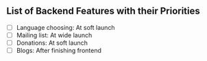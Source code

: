 ## List of Backend Features with their Priorities

- [ ] Language choosing: At soft launch
- [ ] Mailing list: At wide launch
- [ ] Donations: At soft launch
- [ ] Blogs: After finishing frontend

